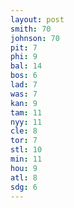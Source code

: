 ```yaml
---
layout: post
smith: 70
johnson: 70
pit: 7
phi: 9
bal: 14
bos: 6
lad: 7
was: 7
kan: 9
tam: 11
nyy: 11
cle: 8
tor: 7
stl: 10
min: 11
hou: 9
atl: 8
sdg: 6
---
```

